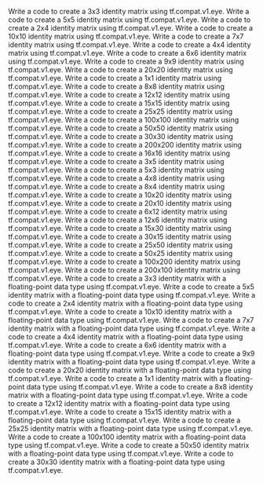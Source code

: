 
Write a code to create a 3x3 identity matrix using tf.compat.v1.eye.
Write a code to create a 5x5 identity matrix using tf.compat.v1.eye.
Write a code to create a 2x4 identity matrix using tf.compat.v1.eye.
Write a code to create a 10x10 identity matrix using tf.compat.v1.eye.
Write a code to create a 7x7 identity matrix using tf.compat.v1.eye.
Write a code to create a 4x4 identity matrix using tf.compat.v1.eye.
Write a code to create a 6x6 identity matrix using tf.compat.v1.eye.
Write a code to create a 9x9 identity matrix using tf.compat.v1.eye.
Write a code to create a 20x20 identity matrix using tf.compat.v1.eye.
Write a code to create a 1x1 identity matrix using tf.compat.v1.eye.
Write a code to create a 8x8 identity matrix using tf.compat.v1.eye.
Write a code to create a 12x12 identity matrix using tf.compat.v1.eye.
Write a code to create a 15x15 identity matrix using tf.compat.v1.eye.
Write a code to create a 25x25 identity matrix using tf.compat.v1.eye.
Write a code to create a 100x100 identity matrix using tf.compat.v1.eye.
Write a code to create a 50x50 identity matrix using tf.compat.v1.eye.
Write a code to create a 30x30 identity matrix using tf.compat.v1.eye.
Write a code to create a 200x200 identity matrix using tf.compat.v1.eye.
Write a code to create a 16x16 identity matrix using tf.compat.v1.eye.
Write a code to create a 3x5 identity matrix using tf.compat.v1.eye.
Write a code to create a 5x3 identity matrix using tf.compat.v1.eye.
Write a code to create a 4x8 identity matrix using tf.compat.v1.eye.
Write a code to create a 8x4 identity matrix using tf.compat.v1.eye.
Write a code to create a 10x20 identity matrix using tf.compat.v1.eye.
Write a code to create a 20x10 identity matrix using tf.compat.v1.eye.
Write a code to create a 6x12 identity matrix using tf.compat.v1.eye.
Write a code to create a 12x6 identity matrix using tf.compat.v1.eye.
Write a code to create a 15x30 identity matrix using tf.compat.v1.eye.
Write a code to create a 30x15 identity matrix using tf.compat.v1.eye.
Write a code to create a 25x50 identity matrix using tf.compat.v1.eye.
Write a code to create a 50x25 identity matrix using tf.compat.v1.eye.
Write a code to create a 100x200 identity matrix using tf.compat.v1.eye.
Write a code to create a 200x100 identity matrix using tf.compat.v1.eye.
Write a code to create a 3x3 identity matrix with a floating-point data type using tf.compat.v1.eye.
Write a code to create a 5x5 identity matrix with a floating-point data type using tf.compat.v1.eye.
Write a code to create a 2x4 identity matrix with a floating-point data type using tf.compat.v1.eye.
Write a code to create a 10x10 identity matrix with a floating-point data type using tf.compat.v1.eye.
Write a code to create a 7x7 identity matrix with a floating-point data type using tf.compat.v1.eye.
Write a code to create a 4x4 identity matrix with a floating-point data type using tf.compat.v1.eye.
Write a code to create a 6x6 identity matrix with a floating-point data type using tf.compat.v1.eye.
Write a code to create a 9x9 identity matrix with a floating-point data type using tf.compat.v1.eye.
Write a code to create a 20x20 identity matrix with a floating-point data type using tf.compat.v1.eye.
Write a code to create a 1x1 identity matrix with a floating-point data type using tf.compat.v1.eye.
Write a code to create a 8x8 identity matrix with a floating-point data type using tf.compat.v1.eye.
Write a code to create a 12x12 identity matrix with a floating-point data type using tf.compat.v1.eye.
Write a code to create a 15x15 identity matrix with a floating-point data type using tf.compat.v1.eye.
Write a code to create a 25x25 identity matrix with a floating-point data type using tf.compat.v1.eye.
Write a code to create a 100x100 identity matrix with a floating-point data type using tf.compat.v1.eye.
Write a code to create a 50x50 identity matrix with a floating-point data type using tf.compat.v1.eye.
Write a code to create a 30x30 identity matrix with a floating-point data type using tf.compat.v1.eye.